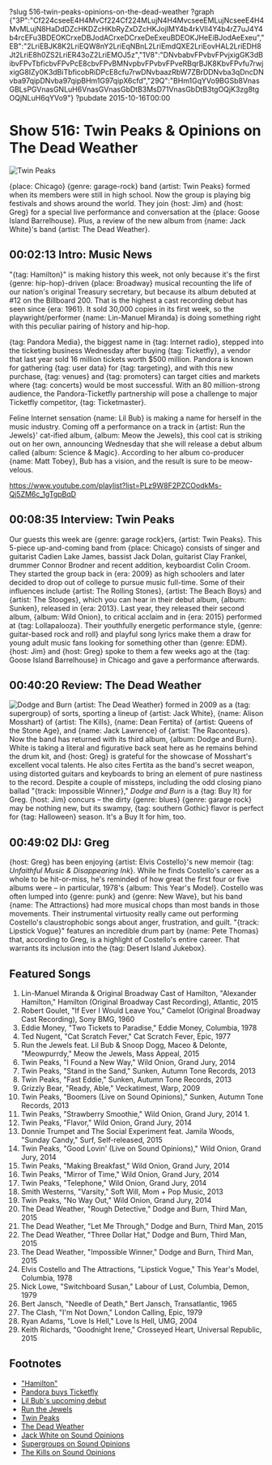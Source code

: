 ?slug 516-twin-peaks-opinions-on-the-dead-weather
?graph {"3P":"Cf224cseeE4H4MvCf224Cf224MLujN4H4MvcseeEMLujNcseeE4H4MvMLujN8HaDdDZcHKDZcHKbRyZxDZcHKJojIMY4b4rkVIl4Y4b4rZ7uJ4Y4b4rcEFu3BDEOKCrxeDBJodACrxeDCrxeDeExeuBDEOKJHeEiBJodAeExeu","EB":"2LriEBJK8K2LriEQW8nY2LriEqNBnL2LriEmdQXE2LriEovHAL2LriEDH8Jt2LriE8h0ZS2LriER43oZ2LriEMOJ5z","1V8":"DNvbabvFPvbvFPvjxigGK3dBibvFPvTbficbvFPvPcE8cbvFPvBMNvpbvFPvbvFPveRBqrBJK8KbvFPvfu7rwjxigG8IZy0K3dBiTbficobRiDPcE8cfu7rwDNvbaazRbW7ZBrDDNvba3qDncDNvba97qipDNvba97qipBHm1G97qipX6cfd","29Q":"BHm1GqYVo9BGSb8VnasGBLsPGVnasGNLuH6VnasGVnasGbDtB3MsD71VnasGbDtB3tgOQjK3zg8tgOQjNLuH6qYVo9"}
?pubdate 2015-10-16T00:00

# Show 516: Twin Peaks & Opinions on The Dead Weather

![Twin Peaks](https://static.soundopinions.org/images/2015/twinpeaks_web.jpg)

{place: Chicago} {genre: garage-rock} band {artist: Twin Peaks} formed when its members were still in high school. Now the group is playing big festivals and shows around the world. They join {host: Jim} and {host: Greg} for a special live performance and conversation at the {place: Goose Island Barrelhouse}. Plus, a review of the new album from {name: Jack White}'s band {artist: The Dead Weather}.


## 00:02:13 Intro: Music News
    
"{tag: Hamilton}" is making history this week, not only because it's the first {genre: hip-hop}-driven {place: Broadway} musical recounting the life of our nation's original Treasury secretary, but because its album debuted at #12 on the Billboard 200. That is the highest a cast recording debut has seen since {era: 1961}. It sold 30,000 copies in its first week, so the playwright/performer {name: Lin-Manuel Miranda} is doing something right with this peculiar pairing of history and hip-hop.  

{tag: Pandora Media}, the biggest name in {tag: Internet radio}, stepped into the ticketing business Wednesday after buying {tag: Ticketfly}, a vendor that last year sold 16 million tickets worth $500 million. Pandora is known for gathering {tag: user data} for {tag: targeting}, and with this new purchase, {tag: venues} and {tag: promoters} can target cities and markets where {tag: concerts} would be most successful. With an 80 million-strong audience, the Pandora-Ticketfly partnership will pose a challenge to major Ticketfly competitor, {tag: Ticketmaster}. 

Feline Internet sensation {name: Lil Bub} is making a name for herself in the music industry. Coming off a performance on a track in {artist: Run the Jewels}' cat-ified album, {album: Meow the Jewels}, this cool cat is striking out on her own, announcing Wednesday that she will release a debut album called {album: Science & Magic}. According to her album co-producer {name: Matt Tobey}, Bub has a vision, and the result is sure to be meow-velous. 

https://www.youtube.com/playlist?list=PLz9W8F2PZCOodkMs-Qj5ZM6c_1gTgpBqD

## 00:08:35 Interview: Twin Peaks

Our guests this week are {genre: garage rock}ers, {artist: Twin Peaks}. This 5-piece up-and-coming band from {place: Chicago} consists of singer and guitarist Cadien Lake James, bassist Jack Dolan, guitarist Clay Frankel, drummer Connor Brodner and recent addition, keyboardist Colin Croom. They started the group back in {era: 2009} as high schoolers and later decided to drop out of college to pursue music full-time. Some of their influences include {artist: The Rolling Stones}, {artist: The Beach Boys} and {artist: The Stooges}, which you can hear in their debut album, {album: Sunken}, released in {era: 2013}. Last year, they released their second album, {album: Wild Onion}, to critical acclaim and in {era: 2015} performed at {tag: Lollapalooza}. Their youthfully energetic performance style, {genre: guitar-based rock and roll} and playful song lyrics make them a draw for young adult music fans looking for something other than {genre: EDM}. {host: Jim} and {host: Greg} spoke to them a few weeks ago at the {tag: Goose Island Barrelhouse} in Chicago and gave a performance afterwards.


## 00:40:20 Review: The Dead Weather
![Dodge and Burn](https://static.soundopinions.org/assets/516/1V80.jpg)
{artist: The Dead Weather} formed in 2009 as a {tag: supergroup} of sorts, sporting a lineup of {artist: Jack White}, {name: Alison Mosshart} of {artist: The Kills}, {name: Dean Fertita} of {artist: Queens of the Stone Age}, and {name: Jack Lawrence} of {artist: The Raconteurs}. Now the band has returned with its third album, {album: Dodge and Burn}. White is taking a literal and figurative back seat here as he remains behind the drum kit, and {host: Greg} is grateful for the showcase of Mosshart's excellent vocal talents. He also cites Fertita as the band's secret weapon, using distorted guitars and keyboards to bring an element of pure nastiness to the record. Despite a couple of missteps, including the odd closing piano ballad "{track: Impossible Winner}," *Dodge and Burn* is a {tag: Buy It} for Greg. {host: Jim} concurs – the dirty {genre: blues} {genre: garage rock} may be nothing new, but its swampy, {tag: southern Gothic} flavor is perfect for {tag: Halloween} season. It's a Buy It for him, too.


## 00:49:02 DIJ: Greg
{host: Greg} has been enjoying {artist: Elvis Costello}'s new memoir {tag: *Unfaithful Music & Disappearing Ink*}. While he finds Costello's career as a whole to be hit-or-miss, he's reminded of how great the first four or five albums were – in particular, 1978's {album: This Year's Model}. Costello was often lumped into {genre: punk} and {genre: New Wave}, but his band {name: The Attractions} had more musical chops than most bands in those movements. Their instrumental virtuosity really came out performing Costello's claustrophobic songs about anger, frustration, and guilt. "{track: Lipstick Vogue}" features an incredible drum part by {name: Pete Thomas} that, according to Greg, is a highlight of Costello's entire career. That warrants its inclusion into the {tag: Desert Island Jukebox}.

## Featured Songs
1. Lin-Manuel Miranda & Original Broadway Cast of Hamilton, "Alexander Hamilton," Hamilton (Original Broadway Cast Recording), Atlantic, 2015 
1. Robert Goulet, "If Ever I Would Leave You," Camelot (Original Broadway Cast Recording), Sony BMG, 1960 
1. Eddie Money, "Two Tickets to Paradise," Eddie Money, Columbia, 1978
1. Ted Nugent, "Cat Scratch Fever," Cat Scratch Fever, Epic, 1977 
1. Run the Jewels feat. Lil Bub & Snoop Dogg, Maceo & Delonte, "Meowpurrdy," Meow the Jewels, Mass Appeal, 2015
1. Twin Peaks, "I Found a New Way," Wild Onion, Grand Jury, 2014 
1. Twin Peaks, "Stand in the Sand," Sunken, Autumn Tone Records, 2013 
1. Twin Peaks, "Fast Eddie," Sunken, Autumn Tone Records, 2013
1. Grizzly Bear, "Ready, Able," Veckatimest, Warp, 2009
1. Twin Peaks, "Boomers (Live on Sound Opinions)," Sunken, Autumn Tone Records, 2013 
1. Twin Peaks, "Strawberry Smoothie," Wild Onion, Grand Jury, 2014 1. 
1. Twin Peaks, "Flavor," Wild Onion, Grand Jury, 2014 
1. Donnie Trumpet and The Social Experiment feat. Jamila Woods, "Sunday Candy," Surf, Self-released, 2015 
1. Twin Peaks, "Good Lovin' (Live on Sound Opinions)," Wild Onion, Grand Jury, 2014  
1. Twin Peaks, "Making Breakfast," Wild Onion, Grand Jury, 2014 
1. Twin Peaks, "Mirror of Time," Wild Onion, Grand Jury, 2014 
1. Twin Peaks, "Telephone," Wild Onion, Grand Jury, 2014 
1. Smith Westerns, "Varsity," Soft Will, Mom + Pop Music, 2013 
1. Twin Peaks, "No Way Out," Wild Onion, Grand Jury, 2014 
1. The Dead Weather, "Rough Detective," Dodge and Burn, Third Man, 2015 
1. The Dead Weather, "Let Me Through," Dodge and Burn, Third Man, 2015 
1. The Dead Weather, "Three Dollar Hat," Dodge and Burn, Third Man, 2015
1. The Dead Weather, "Impossible Winner," Dodge and Burn, Third Man, 2015 
1. Elvis Costello and The Attractions, "Lipstick Vogue," This Year's Model, Columbia, 1978 
1. Nick Lowe, "Switchboard Susan," Labour of Lust, Columbia, Demon, 1979 
1. Bert Jansch, "Needle of Death," Bert Jansch, Transatlantic, 1965 
1. The Clash, "I'm Not Down," London Calling, Epic, 1979 
1. Ryan Adams, "Love Is Hell," Love Is Hell, UMG, 2004 
1. Keith Richards, "Goodnight Irene," Crosseyed Heart, Universal Republic, 2015 

## Footnotes
- ["Hamilton"](http://www.hamiltonbroadway.com/)
- [Pandora buys Ticketfly](http://www.nytimes.com/2015/10/08/business/media/pandora-buys-ticketfly-a-competitor-to-ticketmaster.html)
- [Lil Bub's upcoming debut](http://www.billboard.com/articles/columns/pop-shop/6721968/lil-bub-debut-album)
- [Run the Jewels](http://www.runthejewels.net/)
- [Twin Peaks](http://twinpeaksdudes.com/)
- [The Dead Weather](http://www.thedeadweather.com/)
- [Jack White on Sound Opinions](/show/349/)
- [Supergroups on Sound Opinions](/show/194/)
- [The Kills on Sound Opinions](/show/331/)
